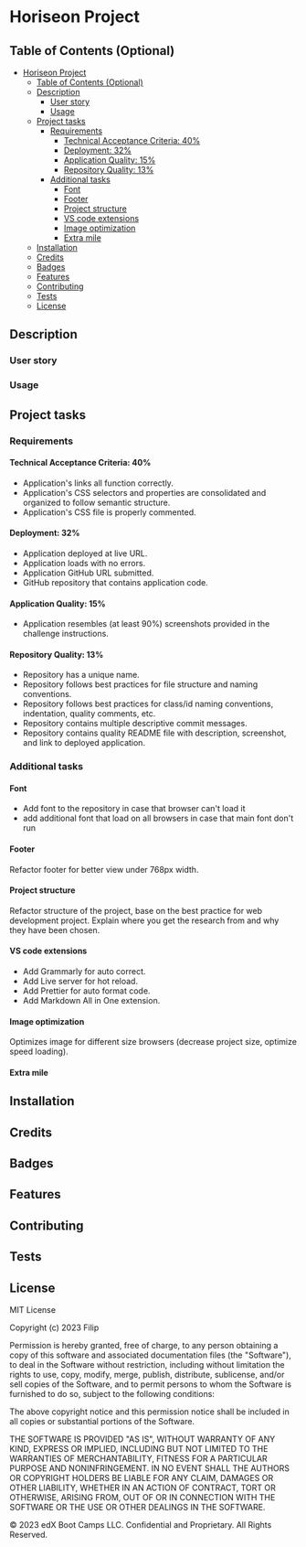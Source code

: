 # Horiseon Project

## Table of Contents (Optional)

- [Horiseon Project](#horiseon-project)
  - [Table of Contents (Optional)](#table-of-contents-optional)
  - [Description](#description)
    - [User story](#user-story)
    - [Usage](#usage)
  - [Project tasks](#project-tasks)
    - [Requirements](#requirements)
      - [Technical Acceptance Criteria: 40%](#technical-acceptance-criteria-40)
      - [Deployment: 32%](#deployment-32)
      - [Application Quality: 15%](#application-quality-15)
      - [Repository Quality: 13%](#repository-quality-13)
    - [Additional tasks](#additional-tasks)
      - [Font](#font)
      - [Footer](#footer)
      - [Project structure](#project-structure)
      - [VS code extensions](#vs-code-extensions)
      - [Image optimization](#image-optimization)
      - [Extra mile](#extra-mile)
  - [Installation](#installation)
  - [Credits](#credits)
  - [Badges](#badges)
  - [Features](#features)
  - [Contributing](#contributing)
  - [Tests](#tests)
  - [License](#license)

## Description

### User story

### Usage

## Project tasks

### Requirements

#### Technical Acceptance Criteria: 40%

* Application's links all function correctly.
* Application's CSS selectors and properties are consolidated and organized to follow semantic structure.
* Application's CSS file is properly commented.

#### Deployment: 32%

* Application deployed at live URL.
* Application loads with no errors.
* Application GitHub URL submitted.
* GitHub repository that contains application code.

#### Application Quality: 15%

* Application resembles (at least 90%) screenshots provided in the challenge instructions.

#### Repository Quality: 13%

* Repository has a unique name.
* Repository follows best practices for file structure and naming conventions.
* Repository follows best practices for class/id naming conventions, indentation, quality comments, etc.
* Repository contains multiple descriptive commit messages.
* Repository contains quality README file with description, screenshot, and link to deployed application.

### Additional tasks

#### Font

- Add font to the repository in case that browser can't load it
- add additional font that load on all browsers in case that main font don't run

#### Footer

Refactor footer for better view under 768px width.

#### Project structure

Refactor structure of the project, base on the best practice for web development project. Explain where you get the research from and why they have been chosen.

#### VS code extensions

* Add Grammarly for auto correct.
* Add Live server for hot reload.
* Add Prettier for auto format code.
* Add Markdown All in One extension.

#### Image optimization

Optimizes image for different size browsers (decrease project size, optimize speed loading).

#### Extra mile

## Installation

## Credits

## Badges

## Features

## Contributing

## Tests

## License

MIT License

Copyright (c) 2023 Filip

Permission is hereby granted, free of charge, to any person obtaining a copy
of this software and associated documentation files (the "Software"), to deal
in the Software without restriction, including without limitation the rights
to use, copy, modify, merge, publish, distribute, sublicense, and/or sell
copies of the Software, and to permit persons to whom the Software is
furnished to do so, subject to the following conditions:

The above copyright notice and this permission notice shall be included in all
copies or substantial portions of the Software.

THE SOFTWARE IS PROVIDED "AS IS", WITHOUT WARRANTY OF ANY KIND, EXPRESS OR
IMPLIED, INCLUDING BUT NOT LIMITED TO THE WARRANTIES OF MERCHANTABILITY,
FITNESS FOR A PARTICULAR PURPOSE AND NONINFRINGEMENT. IN NO EVENT SHALL THE
AUTHORS OR COPYRIGHT HOLDERS BE LIABLE FOR ANY CLAIM, DAMAGES OR OTHER
LIABILITY, WHETHER IN AN ACTION OF CONTRACT, TORT OR OTHERWISE, ARISING FROM,
OUT OF OR IN CONNECTION WITH THE SOFTWARE OR THE USE OR OTHER DEALINGS IN THE
SOFTWARE.

© 2023 edX Boot Camps LLC. Confidential and Proprietary. All Rights Reserved.
